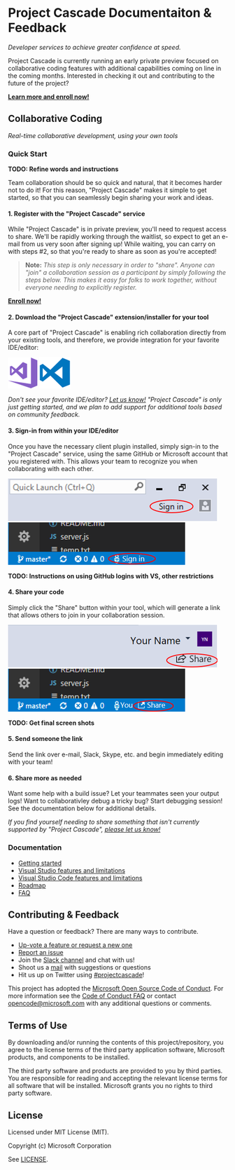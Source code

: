# Project Cascade Documentaiton & Feedback
_Developer services to achieve greater confidence at speed._

Project Cascade is currently running an early private preview focused on collaborative coding features with additional capabilities coming on line in the coming months. Interested in checking it out and contributing to the future of the project?

**[Learn more and enroll now!]()** 

## Collaborative Coding
_Real-time collaborative development, using your own tools_

### Quick Start

**TODO: Refine words and instructions**

Team collaboration should be so quick and natural, that it becomes harder not to do it! For this reason, "Project Cascade" makes it simple to get started, so that you can seamlessly begin sharing your work and ideas.

#### 1. Register with the "Project Cascade" service

While "Project Cascade" is in private preview, you'll need to request access to share. We'll be rapidly working through the waitlist, so expect to get an e-mail from us very soon after signing up! While waiting, you can carry on with steps #2, so that you're ready to share as soon as you're accepted!

> **Note:** _This step is only necessary in order to "share". Anyone can "join" a collaboration session as a participant by simply following the steps below. This makes it easy for folks to work together, without everyone needing to explicitly register._

**[Enroll now!]()** 

#### 2. Download the "Project Cascade" extension/installer for your tool
A core part of "Project Cascade" is enabling rich collaboration directly from your existing tools, and therefore, we provide integration for your favorite IDE/editor: 

![VS Download](docs/media/vs-icon.png) ![VS Code Download](docs/media/vscode-icon.png)

_Don't see your favorite IDE/editor? [Let us know!](CONTRIBUTING.md) "Project Cascade" is only just getting started, and we plan to add support for additional tools based on community feedback._

#### 3. Sign-in from within your IDE/editor

Once you have the necessary client plugin installed, simply sign-in to the "Project Cascade" service, using the same GitHub or Microsoft account that you registered with. This allows your team to recognize you when collaborating with each other. 

![VS Download](docs/media/vs-sign-in-button.png) ![VS Code Download](docs/media/vscode-sign-in-button.png)

**TODO: Instructions on using GitHub logins with VS, other restrictions**

#### 4. Share your code

Simply click the "Share" button within your tool, which will generate a link that allows others to join in your collaboration session. 

![VS Download](docs/media/vs-share-button.png) ![VS Code Download](docs/media/vscode-share-button.png)

**TODO: Get final screen shots**

#### 5. Send someone the link

Send the link over e-mail, Slack, Skype, etc. and begin immediately editing with your team!

#### 6. Share more as needed

Want some help with a build issue? Let your teammates seen your output logs! Want to collaborativley debug a tricky bug? Start debugging session! See the documentation below for additional details.

_If you find yourself needing to share something that isn't currently supported by "Project Cascade", [please let us know!](CONTRIBUTING.md)_


### Documentation 
- [Getting started](docs/getting-started.md)
- [Visual Studio features and limitations](docs/collab-vs.md)
- [Visual Studio Code features and limitations](docs/collab-vscode,md)
- [Roadmap](docs/roadmap.md)
- [FAQ](docs/faq.md)

## Contributing & Feedback
Have a question or feedback? There are many ways to contribute.

- [Up-vote a feature or request a new one](CONTRIBUTING.md)
- [Report an issue](CONTRIBUTING.md)
- Join the [Slack channel](http://project-cascade.slack.com) and chat with us!
- Shoot us a [mail](mailto:project-cascade@microsoft.com) with suggestions or questions
- Hit us up on Twitter using [#projectcascade](https://twitter.com/search?f=tweets&q=%23projectcascade&src=typd)!

This project has adopted the [Microsoft Open Source Code of Conduct](https://opensource.microsoft.com/codeofconduct/).
For more information see the [Code of Conduct FAQ](https://opensource.microsoft.com/codeofconduct/faq/) or
contact [opencode@microsoft.com](mailto:opencode@microsoft.com) with any additional questions or comments.

## Terms of Use
By downloading and/or running the contents of this project/repository, you agree to the license terms of the third party application software, Microsoft products, and components to be installed.

The third party software and products are provided to you by third parties. You are responsible for reading and accepting the relevant license terms for all software that will be installed. Microsoft grants you no rights to third party software.

## License
Licensed under MIT License (MIT). 

Copyright (c) Microsoft Corporation

See [LICENSE](LICENSE).

